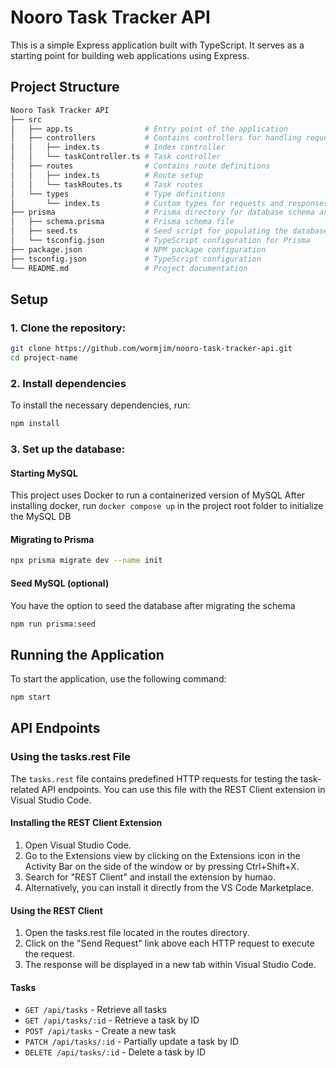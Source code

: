 # Nooro Task Tracker API

This is a simple Express application built with TypeScript. It serves as a starting
point for building web applications using Express.

## Project Structure

```bash
Nooro Task Tracker API
├── src
│   ├── app.ts                # Entry point of the application
│   ├── controllers           # Contains controllers for handling requests
│   │   ├── index.ts          # Index controller
│   │   └── taskController.ts # Task controller
│   ├── routes                # Contains route definitions
│   │   ├── index.ts          # Route setup
│   │   └── taskRoutes.ts     # Task routes
│   └── types                 # Type definitions
│       └── index.ts          # Custom types for requests and responses
├── prisma                    # Prisma directory for database schema and seed
│   ├── schema.prisma         # Prisma schema file
│   ├── seed.ts               # Seed script for populating the database
│   └── tsconfig.json         # TypeScript configuration for Prisma
├── package.json              # NPM package configuration
├── tsconfig.json             # TypeScript configuration
└── README.md                 # Project documentation
```

## Setup

### 1. Clone the repository:

```bash
git clone https://github.com/wormjim/nooro-task-tracker-api.git
cd project-name
```

### 2. Install dependencies

To install the necessary dependencies, run:

```bash
npm install
```

### 3. Set up the database:

#### Starting MySQL

This project uses Docker to run a containerized version of MySQL After installing
docker, run `docker compose up` in the project root folder to initialize the MySQL DB

#### Migrating to Prisma

```bash
npx prisma migrate dev --name init
```

#### Seed MySQL (optional)

You have the option to seed the database after migrating the schema

```bash
npm run prisma:seed
```

## Running the Application

To start the application, use the following command:

```bash
npm start
```

## API Endpoints

### Using the tasks.rest File

The `tasks.rest` file contains predefined HTTP requests for testing the task-related API
endpoints. You can use this file with the REST Client extension in Visual Studio Code.

#### Installing the REST Client Extension

1. Open Visual Studio Code.
2. Go to the Extensions view by clicking on the Extensions icon in the Activity Bar on
   the side of the window or by pressing Ctrl+Shift+X.
3. Search for "REST Client" and install the extension by humao.
4. Alternatively, you can install it directly from the VS Code Marketplace.

#### Using the REST Client

1. Open the tasks.rest file located in the routes directory.
2. Click on the "Send Request" link above each HTTP request to execute the request.
3. The response will be displayed in a new tab within Visual Studio Code.

#### Tasks

- `GET /api/tasks` - Retrieve all tasks
- `GET /api/tasks/:id` - Retrieve a task by ID
- `POST /api/tasks` - Create a new task
- `PATCH /api/tasks/:id` - Partially update a task by ID
- `DELETE /api/tasks/:id` - Delete a task by ID
